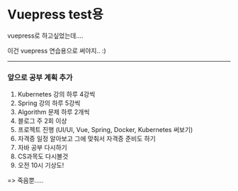 # Vuepress test용

vuepress로 하고싶었는데....

이건 vuepress 연습용으로 써야지.. :)

-----

### 앞으로 공부 계획 추가

1. Kubernetes 강의 하루 4강씩
2. Spring 강의 하루 5강씩
3. Algorithm 문제 하루 2개씩
4. 블로그 주 2회 이상 
5. 프로젝트 진행 (UI/UI, Vue, Spring, Docker, Kubernetes 써보기)
6. 자격증 일정 알아보고 그에 맞춰서 자격증 준비도 하기
7. 자바 공부 다시하기
8. CS과목도 다시볼것
9. 오전 10시 기상도!

=> 죽음뿐.....


